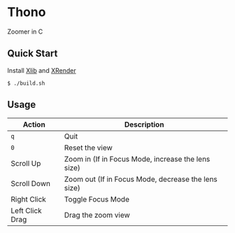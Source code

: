 # Thono
Zoomer in C

## Quick Start
Install [Xlib](https://www.x.org/releases/current/doc/libX11/libX11/libX11.html) and [XRender](https://www.x.org/releases/X11R7.7/doc/libXrender/libXrender.txt)

```console
$ ./build.sh
```

## Usage
| Action          | Description                                         |
| --------------- | --------------------------------------------------- |
| `q`             | Quit                                                |
| `0`             | Reset the view                                      |
| Scroll Up       | Zoom in (If in Focus Mode, increase the lens size)  |
| Scroll Down     | Zoom out (If in Focus Mode, decrease the lens size) |
| Right Click     | Toggle Focus Mode                                   |
| Left Click Drag | Drag the zoom view                                  |
